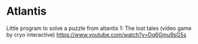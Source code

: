 # Atlantis
Little program to solve a puzzle from altantis 1: The lost tales (video game by cryo interactive) https://www.youtube.com/watch?v=Dq6Gmu9sG5s
